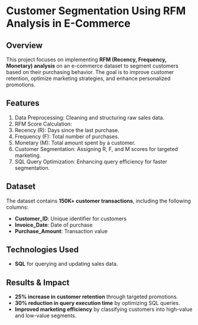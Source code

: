 <h1>Customer Segmentation Using RFM Analysis in E-Commerce</h1>

<h2>Overview</h2>
<p>This project focuses on implementing <strong>RFM (Recency, Frequency, Monetary) analysis</strong> on an e-commerce dataset to segment customers based on their purchasing behavior. The goal is to improve customer retention, optimize marketing strategies, and enhance personalized promotions.</p>

<h2>Features</h2>
<ol>
    <li>Data Preprocessing: Cleaning and structuring raw sales data.</li>
    <li>RFM Score Calculation:</li>
    <li>Recency (R): Days since the last purchase.</li>
    <li>Frequency (F): Total number of purchases.</li>
    <li>Monetary (M): Total amount spent by a customer.</li>
    <li>Customer Segmentation: Assigning R, F, and M scores for targeted marketing.</li>
    <li>SQL Query Optimization: Enhancing query efficiency for faster segmentation.</li>
</ol>

<h2>Dataset</h2>
<p>The dataset contains <strong>150K+ customer transactions</strong>, including the following columns:</p>
<ul>
    <li><strong>Customer_ID</strong>: Unique identifier for customers</li>
    <li><strong>Invoice_Date</strong>: Date of purchase</li>
    <li><strong>Purchase_Amount</strong>: Transaction value</li>
</ul>

<h2>Technologies Used</h2>
<ul>
    <li><strong>SQL</strong> for querying and updating sales data.</li>
</ul>

<h2>Results & Impact</h2>
<ul>
    <li><strong>25% increase in customer retention</strong> through targeted promotions.</li>
    <li><strong>30% reduction in query execution time</strong> by optimizing SQL queries.</li>
    <li><strong>Improved marketing efficiency</strong> by classifying customers into high-value and low-value segments.</li>
</ul>

</body>

